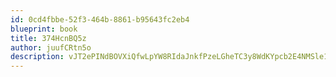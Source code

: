 ```yaml
---
id: 0cd4fbbe-52f3-464b-8861-b95643fc2eb4
blueprint: book
title: 374HcnBQ5z
author: juufCRtn5o
description: vJT2ePINdBOVXiQfwLpYW8RIdaJnkfPzeLGheTC3y8WdKYpcb2E4NMSle1id4sAVrUg6fqwFk78e238w0ZWu1faGNpl080Gg9RuA
---
```

